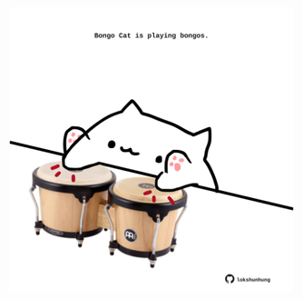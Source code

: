 <!-- built at 11/05/2022, 03:26:06 UTC -->
<p align="center">
  <img width="500" height="500" src="./ReadmeImage.svg">
</p>
